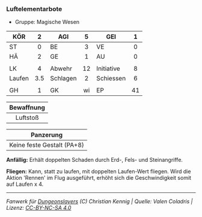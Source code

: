 ### Luftelementarbote

- Gruppe: Magische Wesen

| KÖR    |  2  | AGI      |  5  | GEI        |  1  |
| ------ | :-: | -------- | :-: | ---------- | :-: |
| ST     |  0  | BE       |  3  | VE         |  0  |
| HÄ     |  2  | GE       |  1  | AU         |  0  |
|        |     |          |     |            |     |
| LK     |  4  | Abwehr   | 12  | Initiative |  8  |
| Laufen | 3.5 | Schlagen |  2  | Schiessen  |  6  |
|        |     |          |     |            |     |
| GH     |  1  | GK       | wi  | EP         | 41  |

| Bewaffnung |
| :--------: |
|  Luftstoß  |

|         Panzerung          |
| :------------------------: |
| Keine feste Gestalt (PA+8) |

**Anfällig:** Erhält doppelten Schaden durch Erd-, Fels- und Steinangriffe.

**Fliegen:** Kann, statt zu laufen, mit doppelten Laufen-Wert fliegen. Wird die Aktion 'Rennen' im Flug ausgeführt, erhöht sich die Geschwindigkeit somit auf Laufen x 4.

---

_Fanwerk für [Dungeonslayers](https://www.dungeonslayers.net/) (C) Christian Kennig | Quelle: Valen Coladris | Lizenz: [CC-BY-NC-SA 4.0](https://creativecommons.org/licenses/by-nc-sa/4.0/deed.de)_
